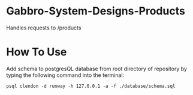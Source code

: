# Gabbro-System-Designs-Products
Handles requests to /products

# How To Use
Add schema to postgresQL database from root directory of repository by typing the following command into the terminal:

`psql clendon -d runway -h 127.0.0.1 -a -f ./database/schema.sql`